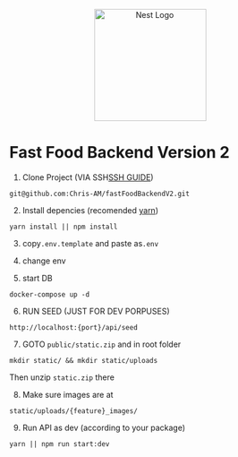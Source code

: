 <p align="center">
  <a href="http://nestjs.com/" target="blank"><img src="https://nestjs.com/img/logo-small.svg" width="200" alt="Nest Logo" /></a>
</p>

# Fast Food Backend Version 2

1. Clone Project (VIA SSH[SSH GUIDE](https://docs.github.com/es/authentication/connecting-to-github-with-ssh))
```
git@github.com:Chris-AM/fastFoodBackendV2.git
```
2. Install depencies (recomended [yarn](https://yarnpkg.com/getting-started))
```
yarn install || npm install
```
3. copy```.env.template``` and paste as```.env```

4. change env

5. start DB
```
docker-compose up -d
```

6. RUN SEED (JUST FOR DEV PORPUSES)
```
http://localhost:{port}/api/seed
```

7. GOTO ```public/static.zip``` and in root folder 
```
mkdir static/ && mkdir static/uploads
``` 
Then unzip ```static.zip``` there

8. Make sure images are at
```
static/uploads/{feature}_images/
```

9. Run API as dev (according to your package)
```
yarn || npm run start:dev
```